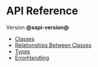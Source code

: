 # API Reference

Version **@xapi-version@**

-  [Classes](@root@management-api/classes.html)
-  [Relationships Between Classes](@root@management-api/relationships-between-classes.html)
-  [Types](@root@management-api/types.html)
-  [ErrorHandling](@root@management-api/api-ref-autogen-errors.html)
